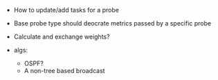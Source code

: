 - How to update/add tasks for a probe
- Base probe type should deocrate metrics passed by a specific probe
- Calculate and exchange weights?

- algs:
  - OSPF?
  - A non-tree based broadcast
